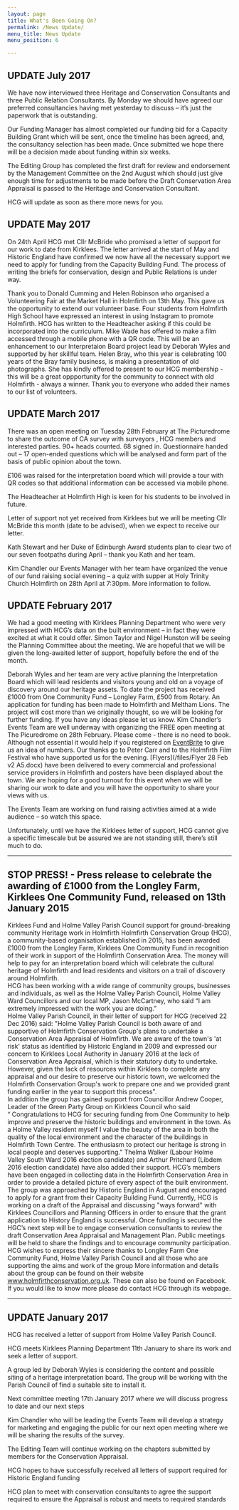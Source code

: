```yaml
---
layout: page
title: What's Been Going On?
permalink: /News Update/
menu_title: News Update
menu_position: 6

---
```

## UPDATE July 2017

We have now interviewed three Heritage and Conservation Consultants and three Public Relation Consultants.  By Monday we should have agreed our preferred consultancies having met yesterday to discuss – it’s just the paperwork that is outstanding.

Our Funding Manager has almost completed our funding bid for a Capacity Building Grant which will be sent, once the timeline has been agreed, and, the consultancy selection has been made.  Once submitted we hope there will be a decision made about funding within six weeks.

The Editing Group has completed the first draft for review and endorsement by the Management Committee on the 2nd August which should just give enough time for adjustments to be made before the Draft Conservation Area Appraisal is passed to the Heritage and Conservation Consultant.

HCG will update as soon as there more news for you.


## UPDATE May 2017

On 24th April HCG met Cllr McBride who promised a letter of support for our work to date from Kirklees. 
The letter arrived at the start of May and Historic England have confirmed we now have all the necessary support we need to apply for funding from the Capacity Building Fund. The process of writing the briefs for conservation, design and Public Relations is under way.

Thank you to Donald Cumming and Helen Robinson who organised a Volunteering Fair at the Market Hall in Holmfirth on 13th May.  This gave us the opportunity to extend our volunteer base.  Four students from Holmfirth High School have expressed an interest in using Instagram to promote Holmfirth.  HCG has written to the Headteacher asking if this could be incorporated into the curriculum.  Mike Wade has offered to make a film accessed through a mobile phone with a QR code.  This will be an enhancement to our Interpretaion Board project lead by Deborah Wyles and supported by her skillful team.  Helen Bray, who this year is celebrating 100 years of the Bray family business, is making a presentation of old photographs.  She has kindly offered to present to our HCG membership - this will be a great oppportunity for the community to connect with old Holmfirth - always a winner.  Thank you to everyone who added their names to our list of volunteers.

## UPDATE March 2017

There was an open meeting on Tuesday 28th February at The Picturedrome to share the outcome of CA survey with surveyors , HCG members and interested parties.  90+ heads counted.  68 signed in.  Questionnaire handed out – 17 open-ended questions which will be analysed and form part of the basis of public opinion about the town.

£106 was raised for the interpretation board which will provide a tour with QR codes so that additional information can be accessed via mobile phone.

The Headteacher at Holmfirth High is keen for his students to be involved in future.

Letter of support not yet received from Kirklees but we will be meeting Cllr McBride this month (date to be advised), when we expect to receive our letter.

Kath Stewart and her Duke of Edinburgh Award students plan to clear two of our seven footpaths during April – thank you Kath and her team.

Kim Chandler our Events Manager with her team have organized the venue of our fund raising social evening – a quiz with supper at Holy Trinity Church Holmfirth on 28th April at 7:30pm.  More information to follow.


## UPDATE  February 2017

We had a good meeting with Kirklees Planning Department who were very impressed with HCG’s data on the built environment – in fact they were excited at what it could offer.  Simon Taylor and Nigel Hunston will be seeing the Planning Committee about the meeting.  We are hopeful that we will be given the long-awaited letter of support, hopefully before the end of the month.

Deborah Wyles and her team are very active planning the Interpretation Board which will lead residents and visitors young and old on a voyage of discovery around our heritage assets.  To date the project has received £1000 from One Community Fund – Longley Farm, £500 from Rotary.  An application for funding has been made to Holmfirth and Meltham Lions.  The project will cost more than we originally thought, so we will be looking for further funding.  If you have any ideas please let us know.
Kim Chandler’s Events Team are well underway with organizing the FREE open meeting at The Picuredrome on 28th February. Please come - there is no need to book. Although not essential it would help if you registered on [EventBrite](https://www.eventbrite.co.uk/e/holmfirth-conservation-group-open-meeting-tickets-31534203652) to give us an idea of numbers. Our thanks go to Peter Carr and to the Holmfirth Film Festival who have supported us for the evening.  [Flyers](/files/Flyer 28 Feb v2 A5.docx) have been delivered to every commercial and professional service providers in Holmfirth and posters have been displayed about the town.  We are hoping for a good turnout for this event when we will be sharing our work to date and you will have the opportunity to share your views with us.

The Events Team are working on fund raising activities aimed at a wide audience – so watch this space.

Unfortunately, until we have the Kirklees letter of support, HCG cannot give a specific timescale but be assured we are not standing still, there’s still much to do.

***************************

## STOP PRESS! - Press release to celebrate the awarding of £1000 from the Longley Farm, Kirklees One Community Fund, released on 13th January 2015

Kirklees Fund and Holme Valley Parish Council support for ground-breaking community Heritage work in Holmfirth
Holmfirth Conservation Group (HCG), a community-based organisation established in 2015, has been awarded £1000 from the Longley Farm, Kirklees One Community Fund in recognition of their work in support of the Holmfirth Conservation Area. The money will help to pay for an interpretation board which will celebrate the cultural heritage of Holmfirth and lead residents and  visitors on a trail of discovery around Holmfirth.  
HCG has been working with a wide range of community groups, businesses and individuals, as well as the Holme Valley Parish Council, Holme Valley Ward Councillors and our local MP, Jason McCartney, who said “I am extremely impressed with the work you are doing.”    
Holme Valley Parish Council, in their letter of support for HCG (received 22 Dec 2016) said:
"Holme Valley Parish Council is both aware of and supportive of Holmfirth Conservation Group's plans to undertake a Conservation Area Appraisal of Holmfirth.
We are aware of the town's 'at risk' status as identified by Historic England in 2009 and expressed our concern to Kirklees Local Authority in January 2016 at the lack of Conservation Area Appraisal, which is their statutory duty to undertake. However, given the lack of resources within Kirklees to complete any appraisal and our desire to preserve our historic town, we welcomed the Holmfirth Conservation Group's work to prepare one and we provided grant funding earlier in the year to support this process".  
In addition the group has gained support from Councillor Andrew Cooper, Leader of the Green Party Group on Kirklees Council who said  
“ Congratulations to HCG for securing funding from One Community  to help improve and preserve the historic  buildings and environment in the town. As a Holme Valley resident myself I value the beauty of the area in both the quality of the local environment and the character of the buildings in Holmfirth Town Centre. The enthusiasm to protect our heritage is strong in local people and deserves supporting.” 
Thelma Walker (Labour Holme Valley South Ward 2016 election candidate) and Arthur Pritchard (Libdem 2016 election candidate)  have also added their support.
HCG’s members have been engaged in collecting data in the Holmfirth Conservation Area in order to provide a detailed picture of every aspect of the built environment. The group was approached by Historic England in August and encouraged to apply for a grant from their Capacity Building Fund. Currently, HCG is working on a draft of the Appraisal and discussing "ways forward" with Kirklees Councillors and Planning Officers in order to ensure that the grant application to History England is successful. Once funding is secured the HGC’s next step will be to engage conservation consultants to review the draft Conservation Area Appraisal and Management Plan.  Public meetings will be held to share the findings and to encourage community participation.   
HCG wishes to express their sincere thanks to Longley Farm One Community Fund, Holme Valley Parish Council and all those who are supporting the aims and work of the group
More information and details about the group can be found on their website www.holmfirthconservation.org.uk. 
These can also be found on Facebook.
If you would like to know more please do contact HCG through its webpage.    

********************

## UPDATE January 2017

HCG has received a letter of support from Holme Valley Parish Council.

HCG meets Kirklees Planning Department 11th January to share its work and seek a letter of support.

A group led by Deborah Wyles is considering the content and possible siting of a heritage interpretation board.  The group will be working with the Parish Council of find a suitable site to install it.

Next committee meeting 17th January 2017 where we will discuss progress to date and our next steps

Kim Chandler who will be leading the Events Team will develop a strategy for marketing and engaging the public for our next open meeting where we will be sharing the results of the survey.

The Editing Team will continue working on the chapters submitted by members for the Conservation Appraisal.

HCG hopes to have successfully received all letters of support required for Historic England funding

HCG plan to meet with conservation consultants to agree the support required to ensure the Appraisal is robust and meets to required standards




